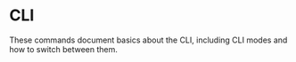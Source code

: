 # CLI

These commands document basics about the CLI, including CLI modes and how to
switch between them.
